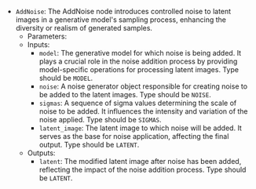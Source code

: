 - `AddNoise`: The AddNoise node introduces controlled noise to latent images in a generative model's sampling process, enhancing the diversity or realism of generated samples.
    - Parameters:
    - Inputs:
        - `model`: The generative model for which noise is being added. It plays a crucial role in the noise addition process by providing model-specific operations for processing latent images. Type should be `MODEL`.
        - `noise`: A noise generator object responsible for creating noise to be added to the latent images. Type should be `NOISE`.
        - `sigmas`: A sequence of sigma values determining the scale of noise to be added. It influences the intensity and variation of the noise applied. Type should be `SIGMAS`.
        - `latent_image`: The latent image to which noise will be added. It serves as the base for noise application, affecting the final output. Type should be `LATENT`.
    - Outputs:
        - `latent`: The modified latent image after noise has been added, reflecting the impact of the noise addition process. Type should be `LATENT`.

